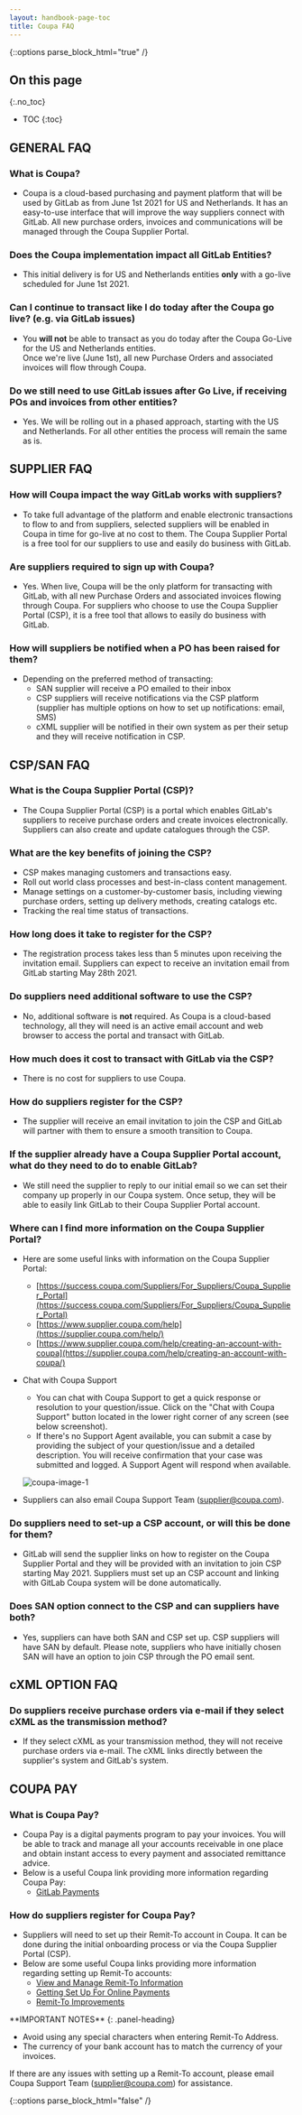 ```yaml
---
layout: handbook-page-toc
title: Coupa FAQ
---
```


{::options parse_block_html="true" /}

<link rel="stylesheet" type="text/css" href="/stylesheets/biztech.css" />

## On this page
{:.no_toc}

- TOC
{:toc}

## GENERAL FAQ

### What is Coupa?

- Coupa is a cloud-based purchasing and payment platform that will be used by GitLab as from June 1st 2021 for US and Netherlands. It has an easy-to-use interface that will improve the way suppliers connect with GitLab. All new purchase orders, invoices and communications will be managed through the Coupa Supplier Portal.

### Does the Coupa implementation impact all GitLab Entities?

- This initial delivery is for US and Netherlands entities **only** with a go-live scheduled for June 1st 2021.

### Can I continue to transact like I do today after the Coupa go live? (e.g. via GitLab issues)

- You **will not** be able to transact as you do today after the Coupa Go-Live for the US and Netherlands entities.  
Once we're live (June 1st), all new Purchase Orders and associated invoices will flow through Coupa. 

### Do we still need to use GitLab issues after Go Live, if receiving POs and invoices from other entities?

- Yes. We will be rolling out in a phased approach, starting with the US and Netherlands. For all other entities the process will remain the same as is.

## SUPPLIER FAQ

### How will Coupa impact the way GitLab works with suppliers?

- To take full advantage of the platform and enable electronic transactions to flow to and from suppliers, selected suppliers will be enabled in Coupa in time for go-live at no cost to them. The Coupa Supplier Portal is a free tool for our suppliers to use and easily do business with GitLab.

### Are suppliers required to sign up with Coupa?

- Yes. When live, Coupa will be the only platform for transacting with GitLab, with all new Purchase Orders and associated invoices flowing through Coupa. For suppliers who choose to use the Coupa Supplier Portal (CSP), it is a free tool that allows to easily do business with GitLab.

### How will suppliers be notified when a PO has been raised for them?

- Depending on the preferred method of transacting:
   - SAN supplier will receive a PO emailed to their inbox
   - CSP suppliers will receive notifications via the CSP platform (supplier has multiple options on how to set up notifications: email, SMS)
   - cXML supplier will be notified in their own system as per their setup and they will receive notification in CSP.

## CSP/SAN FAQ

### What is the Coupa Supplier Portal (CSP)?

- The Coupa Supplier Portal (CSP) is a portal which enables GitLab's suppliers to receive purchase orders and create invoices electronically. Suppliers can also create and update catalogues through the CSP. 

### What are the key benefits of joining the CSP?

  - CSP makes managing customers and transactions easy.
  - Roll out world class processes and best-in-class content management.
  - Manage settings on a customer-by-customer basis, including viewing purchase orders, setting up delivery methods, creating catalogs etc.
  - Tracking the real time status of transactions.

### How long does it take to register for the CSP?

- The registration process takes less than 5 minutes upon receiving the invitation email. Suppliers can expect to receive an invitation email from GitLab starting May 28th 2021.

### Do suppliers need additional software to use the CSP?

- No, additional software is **not** required. As Coupa is a cloud-based technology, all they will need is an active email account and web browser to access the portal and transact with GitLab.

### How much does it cost to transact with GitLab via the CSP?

- There is no cost for suppliers to use Coupa.

### How do suppliers register for the CSP?

- The supplier will receive an email invitation to join the CSP and GitLab will partner with them to ensure a smooth transition to Coupa. 

### If the supplier already have a Coupa Supplier Portal account, what do they need to do to enable GitLab?

- We still need the supplier to reply to our initial email so we can set their company up properly in our Coupa system. Once setup, they will be able to easily link GitLab to their Coupa Supplier Portal account. 

### Where can I find more information on the Coupa Supplier Portal?

- Here are some useful links with information on the Coupa Supplier Portal: 
   - [https://success.coupa.com/Suppliers/For_Suppliers/Coupa_Supplier_Portal](https://success.coupa.com/Suppliers/For_Suppliers/Coupa_Supplier_Portal) 
   - [https://www.supplier.coupa.com/help](https://supplier.coupa.com/help/)
   - [https://www.supplier.coupa.com/help/creating-an-account-with-coupa](https://supplier.coupa.com/help/creating-an-account-with-coupa/)
   
- Chat with Coupa Support
   - You can chat with Coupa Support to get a quick response or resolution to your question/issue. Click on the "Chat with Coupa Support" button located in the lower right corner of any screen (see below screenshot).
   - If there's no Support Agent available, you can submit a case by providing the subject of your question/issue and a detailed description. You will receive confirmation that your case was submitted and logged. A Support Agent will respond when available. 

   ![coupa-image-1](/handbook/finance/procurement/coupa-faq/CoupaSupportChat.png) 





- Suppliers can also email Coupa Support Team (supplier@coupa.com).


### Do suppliers need to set-up a CSP account, or will this be done for them?

- GitLab will send the supplier links on how to register on the Coupa Supplier Portal and they will be provided with an invitation to join CSP starting May 2021. Suppliers must set up an CSP account and linking with GitLab Coupa system will be done automatically.

### Does SAN option connect to the CSP and can suppliers have both?

- Yes, suppliers can have both SAN and CSP set up. CSP suppliers will have SAN by default. Please note, suppliers who have initially chosen SAN will have an option to join CSP through the PO email sent.

## cXML OPTION FAQ

### Do suppliers receive purchase orders via e-mail if they select cXML as the transmission method?

- If they select cXML as your transmission method, they will not receive purchase orders via e-mail. The cXML links directly between the supplier's system and GitLab's system.

## COUPA PAY

### What is Coupa Pay?

- Coupa Pay is a digital payments program to pay your invoices. You will be able to track and manage all your accounts receivable in one place and obtain instant access to every payment and associated remittance advice.
- Below is a useful Coupa link providing more information regarding Coupa Pay:
   - [GitLab Payments](https://supplier.coupa.com/gitlab-payment)

### How do suppliers register for Coupa Pay?

- Suppliers will need to set up their Remit-To account in Coupa. It can be done during the initial onboarding process or via the Coupa Supplier Portal (CSP).
- Below are some useful Coupa links providing more information regarding setting up Remit-To accounts:
   - [View and Manage Remit-To Information](https://success.coupa.com/Suppliers/For_Suppliers/Coupa_Supplier_Portal/Administer_the_CSP/06_View_and_Manage_Remit-to_Information)
   - [Getting Set Up For Online Payments](https://supplier.coupa.com/coupa-pay-help/getting-set-up-for-online-payments)
   - [Remit-To Improvements](https://supplier.coupa.com/help/remit-to-improvements)

<div class="panel panel-warning">
**IMPORTANT NOTES**
{: .panel-heading}
<div class="panel-body">

- Avoid using any special characters when entering Remit-To Address.
- The currency of your bank account has to match the currency of your invoices.

</div>
</div>

If there are any issues with setting up a Remit-To account, please email Coupa Support Team (supplier@coupa.com) for assistance.


{::options parse_block_html="false" /}
